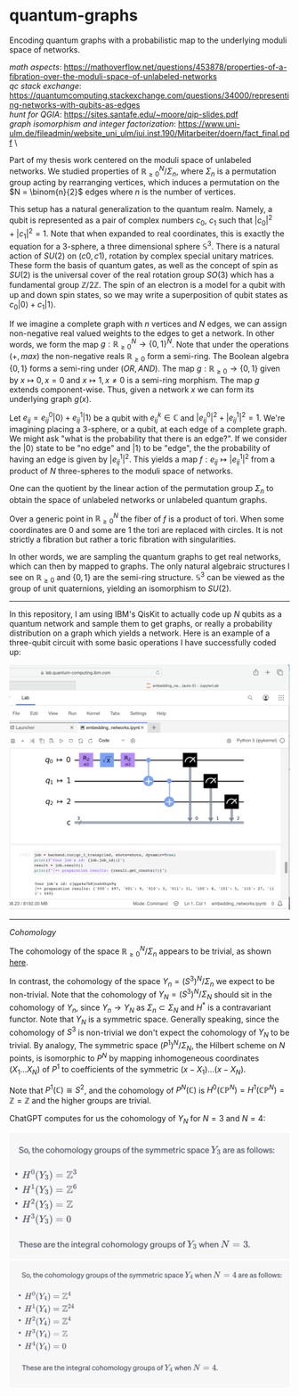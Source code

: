 # quantum-graphs
Encoding quantum graphs with a probabilistic map to the underlying moduli space of networks.

*math aspects*: https://mathoverflow.net/questions/453878/properties-of-a-fibration-over-the-moduli-space-of-unlabeled-networks \
*qc stack exchange*: https://quantumcomputing.stackexchange.com/questions/34000/representing-networks-with-qubits-as-edges \
*hunt for QGIA*: https://sites.santafe.edu/~moore/qip-slides.pdf \
*graph isomorphism and integer factorization*: https://www.uni-ulm.de/fileadmin/website_uni_ulm/iui.inst.190/Mitarbeiter/doern/fact_final.pdf \

Part of my thesis work centered on the moduli space of unlabeled networks. We studied properties of $\mathbb{R}_{\ge 0}^N/\Sigma_n$, where $\Sigma_n$ is a permutation group acting by rearranging vertices, which induces a permutation on the $N = \binom{n}{2}$ edges where $n$ is the number of vertices.

This setup has a natural generalization to the quantum realm. Namely, a qubit is represented as a pair of complex numbers $c_0$, $c_1$ such that $|c_0|^2+|c_1|^2=1$. Note that when expanded to real coordinates, this is exactly the equation for a 3-sphere, a three dimensional sphere $\mathbb{S}^3$. There is a natural action of $SU(2)$ on $(c0,c1)$, rotation by complex special unitary matrices. These form the basis of quantum gates, as well as the concept of spin as $SU(2)$ is the universal cover of the real rotation group $SO(3)$ which has a fundamental group $\mathbb{Z}/2\mathbb{Z}$. The spin of an electron is a model for a qubit with up and down spin states, so we may write a superposition of qubit states as $c_0|0\rangle + c_1|1\rangle$.

If we imagine a complete graph with $n$ vertices and $N$ edges, we can assign non-negative real valued weights to the edges to get a network. In other words, we form the map $g:\mathbb{R}_{\ge 0}^N \rightarrow \{0,1\}^N$. Note that under the operations $(+,max)$ the non-negative reals $\mathbb{R}_{\ge 0}$ form a semi-ring. The Boolean algebra $\{0,1\}$ forms a semi-ring under $(OR,AND)$. The map $g: \mathbb{R}_{\ge 0} \rightarrow \{0,1\}$ given by $x \mapsto 0, x=0$ and $x \mapsto 1, x \ne 0$ is a semi-ring morphism. The map $g$ extends component-wise. Thus, given a network $x$ we can form its underlying graph $g(x)$.

Let $e_{ij} = e_{ij}^0|0\rangle + e_{ij}^1 |1\rangle$ be a qubit with $e_{ij}^k \in \mathbb{C}$ and $|e_{ij}^0|^2+|e_{ij}^1|^2 = 1$. We're imagining placing a 3-sphere, or a qubit, at each edge of a complete graph. We might ask "what is the probability that there is an edge?". If we consider the $|0\rangle$ state to be "no edge" and $|1\rangle$ to be "edge", the the probability of having an edge is given by $|e_{ij}^1|^2$. This yields a map $f: e_{ij} \mapsto |e_{ij}^1|^2$ from a product of $N$ three-spheres to the moduli space of networks.

One can the quotient by the linear action of the permutation group $\Sigma_n$ to obtain the space of unlabeled networks or unlabeled quantum graphs.

Over a generic point in $\mathbb{R}_{\ge 0}^N$ the fiber of $f$ is a product of tori. When some coordinates are 0 and some are 1 the tori are replaced with circles. It is not strictly a fibration but rather a toric fibration with singularities.

In other words, we are sampling the quantum graphs to get real networks, which can then by mapped to graphs. The only natural algebraic structures I see on $\mathbb{R}_{\ge 0}$ and $\{0,1\}$ are the semi-ring structure. $\mathbb{S}^3$ can be viewed as the group of unit quaternions, yielding an isomorphism to $SU(2)$.

---

In this repository, I am using IBM's QisKit to actually code up $N$ qubits as a quantum network and sample them to get graphs, or really a probability distribution on a graph which yields a network. Here is an example of a three-qubit circuit with some basic operations I have successfully coded up:

![three qubit quantum circuit](images/three_qubit_quantum_circuit.png)

---

*Cohomology*

The cohomology of the space $\mathbb{R}_{\ge 0}^N/\Sigma_n$ appears to be trivial, as shown [here](https://github.com/jacksonwalters/orbit-space-homology).

In contrast, the cohomology of the space $Y_n=(S^3)^N/\Sigma_n$ we expect to be non-trivial. Note that the cohomology of $Y_N=(S^3)^N/\Sigma_N$ should sit in the cohomology of $Y_n$, since $Y_n \rightarrow Y_N$ as $\Sigma_n \subset \Sigma_N$ and $H^*$ is a contravariant functor. Note that $Y_N$ is a symmetric space. Generally speaking, since the cohomology of $S^3$ is non-trivial we don't expect the cohomology of $Y_N$ to be trivial. By analogy, The symmetric space $(P^1)^N/\Sigma_N$, the Hilbert scheme on $N$ points, is isomorphic to $P^N$ by mapping inhomogeneous coordinates $(X_1...X_N)$ of $P^1$ to coefficients of the symmetric $(x-X_1)...(x-X_N)$. 

Note that $P^1(\mathbb{C}) \cong S^2$, and the cohomology of $P^N(\mathbb{C})$ is $H^0(\mathbb{C}\mathbb{P}^N)=H^1(\mathbb{C}\mathbb{P}^N)=\mathbb{Z}=\mathbb{Z}$ and the higher groups are trivial.

ChatGPT computes for us the cohomology of $Y_N$ for $N=3$ and $N=4$:

![three qubit quantum circuit](images/cohomology_Y_N_N=3.png)
![three qubit quantum circuit](images/cohomology_Y_N_N=4.png)